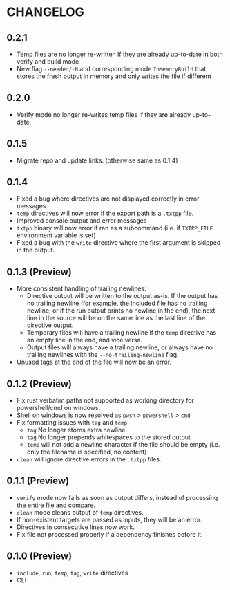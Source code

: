 # CHANGELOG

## 0.2.1
- Temp files are no longer re-written if they are already up-to-date in both verify and build mode 
- New flag `--needed/-N` and corresponding mode `InMemoryBuild` that stores the fresh output in memory and only writes the file if different

## 0.2.0
- Verify mode no longer re-writes temp files if they are already up-to-date.

## 0.1.5
- Migrate repo and update links. (otherwise same as 0.1.4)

## 0.1.4
- Fixed a bug where directives are not displayed correctly in error messages.
- `temp` directives will now error if the export path is a `.txtpp` file.
- Improved console output and error messages
- `txtpp` binary will now error if ran as a subcommand (i.e. if `TXTPP_FILE` environment variable is set)
- Fixed a bug with the `write` directive where the first argument is skipped in the output.

## 0.1.3 (Preview)
- More consistent handling of trailing newlines:
  - Directive output will be written to the output as-is. If the output has no trailing newline (for example, the included file has no trailing newline, or if the run output prints no newline in the end), the next line in the source will be on the same line as the last line of the directive output.
  - Temporary files will have a trailing newline if the `temp` directive has an empty line in the end, and vice versa.
  - Output files will always have a trailing newline, or always have no trailing newlines with the `--no-trailing-newline` flag.
- Unused tags at the end of the file will now be an error.

## 0.1.2 (Preview)
- Fix rust verbatim paths not supported as working directory for powershell/cmd on windows.
- Shell on windows is now resolved as `pwsh` > `powershell` > `cmd`
- Fix formatting issues with `tag` and `temp`
  - `tag` No longer stores extra newline.
  - `tag` No longer prepends whitespaces to the stored output
  - `temp` will not add a newline character if the file should be empty (i.e. only the filename is specified, no content)
- `clean` will ignore directive errors in the `.txtpp` files.

## 0.1.1 (Preview)
- `verify` mode now fails as soon as output differs, instead of processing the entire file and compare.
- `clean` mode cleans output of `temp` directives.
- If non-existent targets are passed as inputs, they will be an error.
- Directives in consecutive lines now work.
- Fix file not processed properly if a dependency finishes before it.

## 0.1.0 (Preview)
- `include`, `run`, `temp`, `tag`, `write` directives
- CLI
